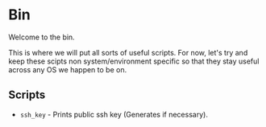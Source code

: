 # Bin

Welcome to the bin.

This is where we will put all sorts of useful scripts. For now, let's try and
keep these scipts non system/environment specific so that they stay useful
across any OS we happen to be on.

## Scripts

- `ssh_key` - Prints public ssh key (Generates if necessary).
